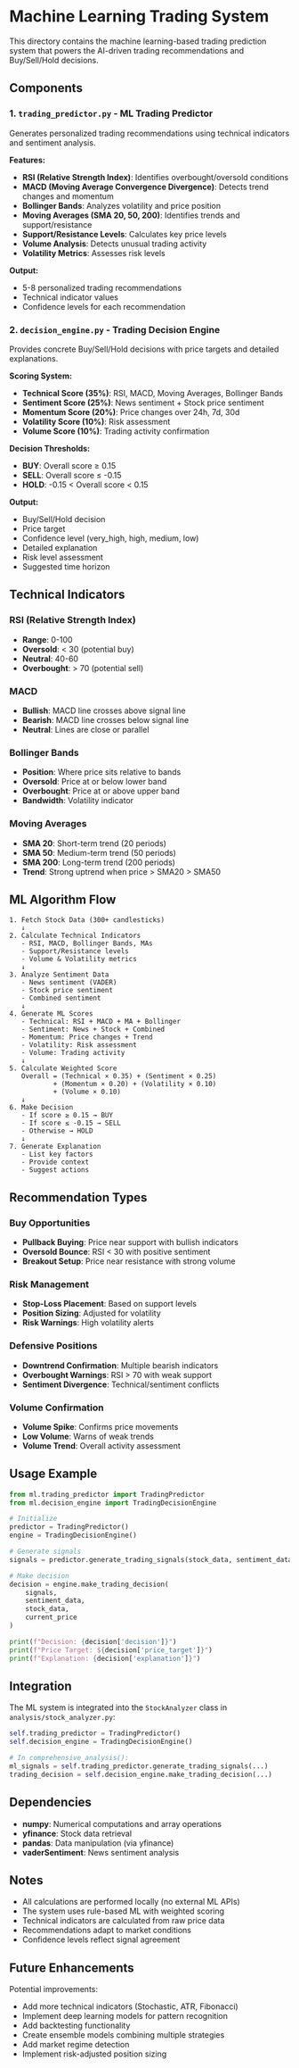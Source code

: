 # Machine Learning Trading System

This directory contains the machine learning-based trading prediction system that powers the AI-driven trading recommendations and Buy/Sell/Hold decisions.

## Components

### 1. `trading_predictor.py` - ML Trading Predictor
Generates personalized trading recommendations using technical indicators and sentiment analysis.

**Features:**
- **RSI (Relative Strength Index)**: Identifies overbought/oversold conditions
- **MACD (Moving Average Convergence Divergence)**: Detects trend changes and momentum
- **Bollinger Bands**: Analyzes volatility and price position
- **Moving Averages (SMA 20, 50, 200)**: Identifies trends and support/resistance
- **Support/Resistance Levels**: Calculates key price levels
- **Volume Analysis**: Detects unusual trading activity
- **Volatility Metrics**: Assesses risk levels

**Output:**
- 5-8 personalized trading recommendations
- Technical indicator values
- Confidence levels for each recommendation

### 2. `decision_engine.py` - Trading Decision Engine
Provides concrete Buy/Sell/Hold decisions with price targets and detailed explanations.

**Scoring System:**
- **Technical Score (35%)**: RSI, MACD, Moving Averages, Bollinger Bands
- **Sentiment Score (25%)**: News sentiment + Stock price sentiment
- **Momentum Score (20%)**: Price changes over 24h, 7d, 30d
- **Volatility Score (10%)**: Risk assessment
- **Volume Score (10%)**: Trading activity confirmation

**Decision Thresholds:**
- **BUY**: Overall score ≥ 0.15
- **SELL**: Overall score ≤ -0.15
- **HOLD**: -0.15 < Overall score < 0.15

**Output:**
- Buy/Sell/Hold decision
- Price target
- Confidence level (very_high, high, medium, low)
- Detailed explanation
- Risk level assessment
- Suggested time horizon

## Technical Indicators

### RSI (Relative Strength Index)
- **Range**: 0-100
- **Oversold**: < 30 (potential buy)
- **Neutral**: 40-60
- **Overbought**: > 70 (potential sell)

### MACD
- **Bullish**: MACD line crosses above signal line
- **Bearish**: MACD line crosses below signal line
- **Neutral**: Lines are close or parallel

### Bollinger Bands
- **Position**: Where price sits relative to bands
- **Oversold**: Price at or below lower band
- **Overbought**: Price at or above upper band
- **Bandwidth**: Volatility indicator

### Moving Averages
- **SMA 20**: Short-term trend (20 periods)
- **SMA 50**: Medium-term trend (50 periods)
- **SMA 200**: Long-term trend (200 periods)
- **Trend**: Strong uptrend when price > SMA20 > SMA50

## ML Algorithm Flow

```
1. Fetch Stock Data (300+ candlesticks)
   ↓
2. Calculate Technical Indicators
   - RSI, MACD, Bollinger Bands, MAs
   - Support/Resistance levels
   - Volume & Volatility metrics
   ↓
3. Analyze Sentiment Data
   - News sentiment (VADER)
   - Stock price sentiment
   - Combined sentiment
   ↓
4. Generate ML Scores
   - Technical: RSI + MACD + MA + Bollinger
   - Sentiment: News + Stock + Combined
   - Momentum: Price changes + Trend
   - Volatility: Risk assessment
   - Volume: Trading activity
   ↓
5. Calculate Weighted Score
   Overall = (Technical × 0.35) + (Sentiment × 0.25) 
           + (Momentum × 0.20) + (Volatility × 0.10) 
           + (Volume × 0.10)
   ↓
6. Make Decision
   - If score ≥ 0.15 → BUY
   - If score ≤ -0.15 → SELL
   - Otherwise → HOLD
   ↓
7. Generate Explanation
   - List key factors
   - Provide context
   - Suggest actions
```

## Recommendation Types

### Buy Opportunities
- **Pullback Buying**: Price near support with bullish indicators
- **Oversold Bounce**: RSI < 30 with positive sentiment
- **Breakout Setup**: Price near resistance with strong volume

### Risk Management
- **Stop-Loss Placement**: Based on support levels
- **Position Sizing**: Adjusted for volatility
- **Risk Warnings**: High volatility alerts

### Defensive Positions
- **Downtrend Confirmation**: Multiple bearish indicators
- **Overbought Warnings**: RSI > 70 with weak support
- **Sentiment Divergence**: Technical/sentiment conflicts

### Volume Confirmation
- **Volume Spike**: Confirms price movements
- **Low Volume**: Warns of weak trends
- **Volume Trend**: Overall activity assessment

## Usage Example

```python
from ml.trading_predictor import TradingPredictor
from ml.decision_engine import TradingDecisionEngine

# Initialize
predictor = TradingPredictor()
engine = TradingDecisionEngine()

# Generate signals
signals = predictor.generate_trading_signals(stock_data, sentiment_data)

# Make decision
decision = engine.make_trading_decision(
    signals, 
    sentiment_data, 
    stock_data, 
    current_price
)

print(f"Decision: {decision['decision']}")
print(f"Price Target: ${decision['price_target']}")
print(f"Explanation: {decision['explanation']}")
```

## Integration

The ML system is integrated into the `StockAnalyzer` class in `analysis/stock_analyzer.py`:

```python
self.trading_predictor = TradingPredictor()
self.decision_engine = TradingDecisionEngine()

# In comprehensive_analysis():
ml_signals = self.trading_predictor.generate_trading_signals(...)
trading_decision = self.decision_engine.make_trading_decision(...)
```

## Dependencies

- **numpy**: Numerical computations and array operations
- **yfinance**: Stock data retrieval
- **pandas**: Data manipulation (via yfinance)
- **vaderSentiment**: News sentiment analysis

## Notes

- All calculations are performed locally (no external ML APIs)
- The system uses rule-based ML with weighted scoring
- Technical indicators are calculated from raw price data
- Recommendations adapt to market conditions
- Confidence levels reflect signal agreement

## Future Enhancements

Potential improvements:
- Add more technical indicators (Stochastic, ATR, Fibonacci)
- Implement deep learning models for pattern recognition
- Add backtesting functionality
- Create ensemble models combining multiple strategies
- Add market regime detection
- Implement risk-adjusted position sizing

